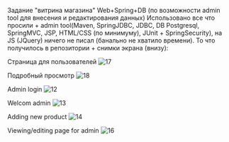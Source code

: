 Задание "витрина магазина" Web+Spring+DB (по возможности admin tool для внесения и редактирования данных)
Использовано все что просили  + admin tool(Maven, SpringJDBC, JDBC, DB Postgresql, SpringMVC, JSP, HTML/CSS (по минимуму), 
JUnit + SpringSecurity), на JS (JQuery) ничего не писал (банально не хватило времени).
То что получилось в репозитории + снимки экрана (внизу):



Страница для пользователей 
![17](https://user-images.githubusercontent.com/23385984/33863419-42eba79e-def0-11e7-8778-b9efaeb1d546.png)



Подробный просмотр
![18](https://user-images.githubusercontent.com/23385984/33863681-a52bf1ba-def1-11e7-97e6-bea2755a0354.png)



Admin login
![12](https://user-images.githubusercontent.com/23385984/33863736-ed76c0da-def1-11e7-884e-fbf1cfa59adc.png)



Welcom admin
![13](https://user-images.githubusercontent.com/23385984/33863789-2f4599e6-def2-11e7-9246-1c29ff24d78d.png)


Adding new product
![14](https://user-images.githubusercontent.com/23385984/33863831-68e07856-def2-11e7-8ef0-dfcf0f6d6e91.png)


Viewing/editing page for admin
![16](https://user-images.githubusercontent.com/23385984/33863889-acebc046-def2-11e7-86cf-5834d6be282b.png)
